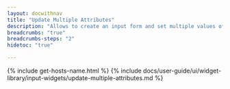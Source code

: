 ```yaml
---
layout: docwithnav
title: "Update Multiple Attributes"
description: "Allows to create an input form and set multiple values of the entity. Each input value may be stored as an attribute or time series data. Each input field is highly customizable via input types, value conversion functions, etc."
breadcrumbs: "true"
breadcrumbs-steps: "2"
hidetoc: "true"

---
```

{% include get-hosts-name.html %}
{% include docs/user-guide/ui/widget-library/input-widgets/update-multiple-attributes.md %}
